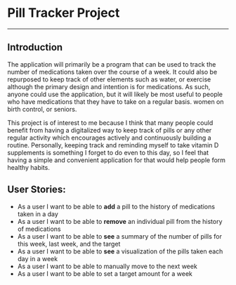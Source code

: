 # Pill Tracker Project

---

## Introduction

The application will primarily be a program that can be used to 
track the number of medications taken over the course of a week. 
It could also be repurposed to keep track of other elements such as
water, or exercise although the primary design and intention is for
medications. As such, anyone could use the application, but it will likely be most useful
to people who have medications that they have to take on a 
regular basis. 
women on birth control, or seniors.


This project is of interest to me because I think that many people could
benefit from having a digitalized way to keep track of pills or any other regular activity which 
encourages actively and continuously building a routine. Personally, keeping 
track and reminding myself to take vitamin D supplements is something I forget to do
even to this day, so I feel that having a simple and convenient application
for that would help people form healthy habits. 

## User Stories:
- As a user I want to be able to **add** a pill to the history of medications taken in a day
- As a user I want to be able to **remove** an individual pill from the history of medications
- As a user I want to be able to **see** a summary of the number of pills for this week, last week, and the target
- As a user I want to be able to **see** a visualization of the pills taken each day in a week
- As a user I want to be able to manually move to the next week
- As a user I want to be able to set a target amount for a week
